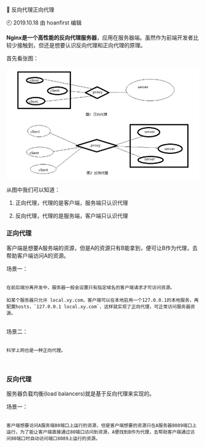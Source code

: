 🐾 反向代理正向代理

🕘 2019.10.18 由 hoanfirst 编辑

**Nginx是一个高性能的反向代理服务器**，应用在服务器端。虽然作为前端开发者比较少接触到，但还是想要认识反向代理和正向代理的原理。

首先看张图：

![](https://github.com/hoanFir/blogs/blob/master/Nginx/images/%E4%BC%81%E4%B8%9A%E5%92%9A%E5%92%9A%E6%88%AA%E5%9B%BE20191118173539.png?raw=true)

从图中我们可以知道：

1. 正向代理，代理的是客户端，服务端只认识代理

2. 反向代理，代理的是服务端，客户端只认识代理

### 正向代理

客户端是想要A服务端的资源，但是A的资源只有B能拿到，便可让B作为代理，去帮助客户端访问A的资源。

场景一：

```

在前后端分离开发中，服务器一般会设置只有指定域名的客户端请求才可访问资源。

如某个服务器只允许 local.xy.com，客户端可以在本地启用一个127.0.0.1的本地服务，再配置hosts，`127.0.0.1 local.xy.com`，这样就实现了正向代理，可正常访问服务器资源。


```

场景二：

```

科学上网也是一种正向代理。



```

### 反向代理

服务器负载均衡(load balancers)就是基于反向代理来实现的。

场景一：

```

客户端想要访问A服务端80端口上运行的资源，但是客户端想要的资源只在A服务器8089端口上运行，为了能让客户端直接通过80端口访问到资源，A便找到B作为代理，去帮助客户端通过访问80端口时自动访问端口8089上运行的资源。

```


